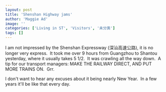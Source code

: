 ```yaml
---
layout: post
title: 'Shenshan Highway jams'
author: 'Maggie Ad'
image: ''
categories: ['Living in ST', 'Visitors', '未分类']
tags: []
---
```


I am not impressed by the Shenshan Expressway (深汕高速公路), it is no longer very express.  It took me over 9 hours from Guangzhou to Shantou yesterday, where it usually takes 5 1/2.  It was crawling all the way down.  A tip for our transport managers: MAKE THE RAILWAY DIRECT, AND PUT MORE TRAINS ON.  Grr.

I don't want to hear any excuses about it being nearly New Year.  In a few years it'll be like that every day.